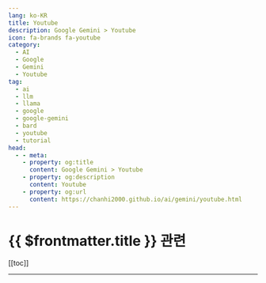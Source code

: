 ```yaml
---
lang: ko-KR
title: Youtube
description: Google Gemini > Youtube
icon: fa-brands fa-youtube
category: 
  - AI
  - Google
  - Gemini
  - Youtube
tag: 
  - ai
  - llm
  - llama
  - google
  - google-gemini
  - bard
  - youtube
  - tutorial
head:
  - - meta:
    - property: og:title
      content: Google Gemini > Youtube
    - property: og:description
      content: Youtube
    - property: og:url
      content: https://chanhi2000.github.io/ai/gemini/youtube.html
---
```


# {{ $frontmatter.title }} 관련

[[toc]]

---

<MyYouTubeItems jsonName="yu-hasanaboulhasan" /><!-- H-EDUCATE -->
<MyYouTubeItems jsonName="yu-mewtru" /><!-- mewtru -->
<MyYouTubeItems jsonName="yu-TheEasyoung" /><!-- Minsuk Heo 허민석 -->
<MyYouTubeItems jsonName="yu-AICodeKing" /><!-- AICodeKing -->

<TagLinks />